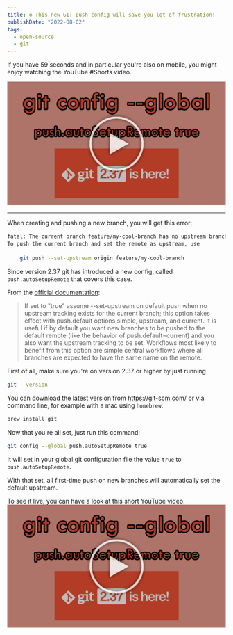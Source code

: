 ```yaml
---
title: ⚙ This new GIT push config will save you lot of frustration!
publishDate: "2022-08-02"
tags:
  - open-source
  - git
---
```


If you have 59 seconds and in particular you're also on mobile, you might enjoy watching the YouTube #Shorts video.

[![YouTube Video](./preview.png)](https://youtube.com/shorts/KrgNpJA0sX4)

---

When creating and pushing a new branch, you will get this error:

```sh
fatal: The current branch feature/my-cool-branch has no upstream branch.
To push the current branch and set the remote as upstream, use

    git push --set-upstream origin feature/my-cool-branch

```

Since version 2.37 git has introduced a new config, called `push.autoSetupRemote` that covers this case.

From the [official documentation](https://git-scm.com/docs/git-config#Documentation/git-config.txt-pushautoSetupRemote):

> If set to "true" assume --set-upstream on default push when no upstream tracking exists for the current branch; this option takes effect with push.default options simple, upstream, and current. It is useful if by default you want new branches to be pushed to the default remote (like the behavior of push.default=current) and you also want the upstream tracking to be set. Workflows most likely to benefit from this option are simple central workflows where all branches are expected to have the same name on the remote.

First of all, make sure you're on version 2.37 or higher by just running

```sh
git --version
```

You can download the latest version from https://git-scm.com/ or via command line, for example with a mac using `homebrew`:

```sh
brew install git
```

Now that you're all set, just run this command:

```sh
git config --global push.autoSetupRemote true
```

It will set in your global git configuration file the value `true` to `push.autoSetupRemote`.

With that set, all first-time push on new branches will automatically set the default upstream.

To see it live, you can have a look at this short YouTube video.
[![YouTube Video](./preview.png)](https://youtube.com/shorts/KrgNpJA0sX4)
